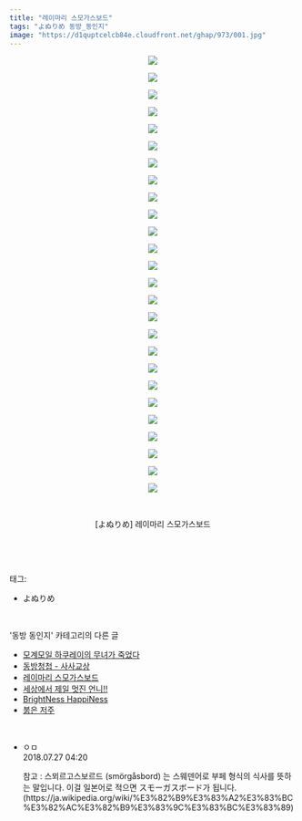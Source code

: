```yaml
---
title: "레이마리 스모가스보드"
tags: "よぬりめ 동방_동인지"
image: "https://d1quptcelcb84e.cloudfront.net/ghap/973/001.jpg"
---
```

<div class="article">
<p style="text-align: center; clear: none; float: none;"><img src="{{ site.imgserver8 }}/ghap/973/001.jpg"/></p>
<p style="text-align: center; clear: none; float: none;"><img src="{{ site.imgserver8 }}/ghap/973/002.jpg"/></p>
<p style="text-align: center; clear: none; float: none;"><img src="{{ site.imgserver8 }}/ghap/973/003.jpg"/></p>
<p style="text-align: center; clear: none; float: none;"><img src="{{ site.imgserver8 }}/ghap/973/004.jpg"/></p>
<p style="text-align: center; clear: none; float: none;"><img src="{{ site.imgserver8 }}/ghap/973/005.jpg"/></p>
<p style="text-align: center; clear: none; float: none;"><img src="{{ site.imgserver8 }}/ghap/973/006.jpg"/></p>
<p style="text-align: center; clear: none; float: none;"><img src="{{ site.imgserver8 }}/ghap/973/007.jpg"/></p>
<p style="text-align: center; clear: none; float: none;"><img src="{{ site.imgserver8 }}/ghap/973/008.jpg"/></p>
<p style="text-align: center; clear: none; float: none;"><img src="{{ site.imgserver8 }}/ghap/973/009.jpg"/></p>
<p style="text-align: center; clear: none; float: none;"><img src="{{ site.imgserver8 }}/ghap/973/010.jpg"/></p>
<p style="text-align: center; clear: none; float: none;"><img src="{{ site.imgserver8 }}/ghap/973/011.jpg"/></p>
<p style="text-align: center; clear: none; float: none;"><img src="{{ site.imgserver8 }}/ghap/973/012.jpg"/></p>
<p style="text-align: center; clear: none; float: none;"><img src="{{ site.imgserver8 }}/ghap/973/013.jpg"/></p>
<p style="text-align: center; clear: none; float: none;"><img src="{{ site.imgserver8 }}/ghap/973/014.jpg"/></p>
<p style="text-align: center; clear: none; float: none;"><img src="{{ site.imgserver8 }}/ghap/973/015.jpg"/></p>
<p style="text-align: center; clear: none; float: none;"><img src="{{ site.imgserver8 }}/ghap/973/016.jpg"/></p>
<p style="text-align: center; clear: none; float: none;"><img src="{{ site.imgserver8 }}/ghap/973/017.jpg"/></p>
<p style="text-align: center; clear: none; float: none;"><img src="{{ site.imgserver8 }}/ghap/973/018.jpg"/></p>
<p style="text-align: center; clear: none; float: none;"><img src="{{ site.imgserver8 }}/ghap/973/019.jpg"/></p>
<p style="text-align: center; clear: none; float: none;"><img src="{{ site.imgserver8 }}/ghap/973/020.jpg"/></p>
<p style="text-align: center; clear: none; float: none;"><img src="{{ site.imgserver8 }}/ghap/973/021.jpg"/></p>
<p style="text-align: center; clear: none; float: none;"><img src="{{ site.imgserver8 }}/ghap/973/022.jpg"/></p>
<p style="text-align: center; clear: none; float: none;"><img src="{{ site.imgserver8 }}/ghap/973/023.jpg"/></p>
<p style="text-align: center; clear: none; float: none;"><img src="{{ site.imgserver8 }}/ghap/973/024.jpg"/></p>
<p style="text-align: center; clear: none; float: none;"><img src="{{ site.imgserver8 }}/ghap/973/025.jpg"/></p>
<p style="text-align: center; clear: none; float: none;"><img src="{{ site.imgserver8 }}/ghap/973/026.jpg"/></p>
<p style="text-align: center; clear: none; float: none;"><br/></p>
<p style="text-align: center; clear: none; float: none;">[よぬりめ] 레이마리 스모가스보드</p>
<p><br/></p>
</div><br/>
<div class="tagTrail">
<p>태그: </p>
<ul>
<li>よぬりめ</li>
</ul>
</div><br/>
<div class="another">
<p>'동방 동인지' 카테고리의 다른 글</p>
<ul>
<li><a href="/ghap_975">모계모일 하쿠레이의 무녀가 죽었다</a></li>
<li><a href="/ghap_974">동방청첩 - 사사교상</a></li>
<li><a href="/ghap_973">레이마리 스모가스보드</a></li>
<li><a href="/ghap_972">세상에서 제일 멋진 언니!!</a></li>
<li><a href="/ghap_970">BrightNess HappiNess</a></li>
<li><a href="/ghap_969">붉은 저주</a></li>
</ul>
</div><br/>
<div class="cb_module cb_fluid">
<div class="cb_wrt cb_profile">
<div class="comment">
<ul>
<li class="cb_thumb_off" id="comment15294559">
<div class="cb_comment_area">
<div class="cb_info_area">
<div class="cb_section">
<span class="cb_nick_name">ㅇㅁ</span>
</div>
<div class="cb_section">
<span class="cb_date">2018.07.27 04:20 </span>
</div>
</div>
<div class="cb_dsc_comment">
<p class="cb_dsc">
											참고 : 스뫼르고스보르드 (smörgåsbord) 는 스웨덴어로 부페 형식의 식사를 뜻하는 말입니다. 이걸 일본어로 적으면 スモーガスボード가 됩니다. (https://ja.wikipedia.org/wiki/%E3%82%B9%E3%83%A2%E3%83%BC%E3%82%AC%E3%82%B9%E3%83%9C%E3%83%BC%E3%83%89)
										</p>
</div>
</div></li>
</ul>
</div>
</div><!-- commentList close -->
</div><br/>
